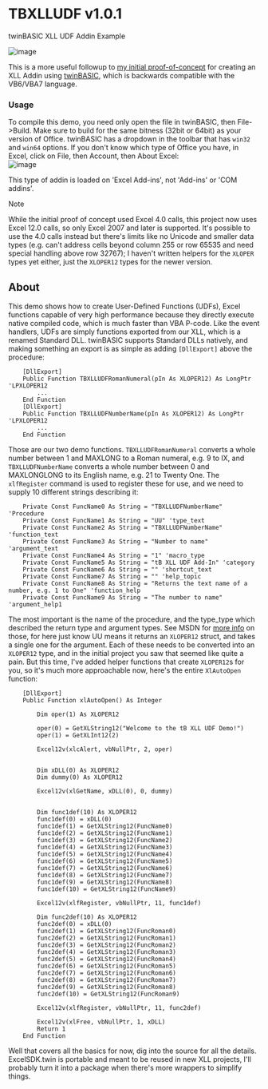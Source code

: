 # TBXLLUDF v1.0.1
twinBASIC XLL UDF Addin Example

![image](https://github.com/user-attachments/assets/b842901d-528a-4701-a467-8b1aad1a6df7)

This is a more useful followup to [my initial proof-of-concept](https://github.com/fafalone/HelloWorldXllTB) for creating an XLL Addin using [twinBASIC](https://github.com/twinbasic/documentation/wiki/twinBASIC-Frequently-Asked-Questions-(FAQs)), which is backwards compatible with the VB6/VBA7 language.

### Usage
To compile this demo, you need only open the file in twinBASIC, then File->Build. Make sure to build for the same bitness (32bit or 64bit) as your version of Office. twinBASIC has a dropdown in the toolbar that has `win32` and `win64` options. If you don't know which type of Office you have, in Excel, click on File, then Account, then About Excel:\
![image](https://github.com/user-attachments/assets/355ea258-db17-4c02-89e1-0bf27a9b45ff)

This type of addin is loaded on 'Excel Add-ins', not 'Add-ins' or 'COM addins'.

>[!NOTE]
>While the initial proof of concept used Excel 4.0 calls, this project now uses Excel 12.0 calls, so only Excel 2007 and later is supported. It's possible to use the 4.0 calls instead but there's limits like no Unicode and smaller data types (e.g. can't address cells beyond column 255 or row 65535 and need special handling above row 32767); I haven't written helpers for the `XLOPER` types yet either, just the `XLOPER12` types for the newer version.

## About
This demo shows how to create User-Defined Functions (UDFs), Excel functions capable of very high performance because they directly execute native compiled code, which is much faster than VBA P-code. Like the event handlers, UDFs are simply functions exported from our XLL, which is a renamed Standard DLL. twinBASIC supports Standard DLLs natively, and making something an export is as simple as adding `[DllExport]` above the procedure:

```vba
    [DllExport]
    Public Function TBXLLUDFRomanNumeral(pIn As XLOPER12) As LongPtr 'LPXLOPER12
        ...
    End Function
    [DllExport]
    Public Function TBXLLUDFNumberName(pIn As XLOPER12) As LongPtr 'LPXLOPER12
        ...
    End Function
```

Those are our two demo functions. `TBXLLUDFRomanNumeral` converts a whole number between 1 and MAXLONG to a Roman numeral, e.g. 9 to IX, and `TBXLLUDFNumberName` converts a whole number between 0 and MAXLONGLONG to its English name, e.g. 21 to Twenty One. The `xlfRegister` command is used to register these for use, and we need to supply 10 different strings describing it:

```vba
    Private Const FuncName0 As String = "TBXLLUDFNumberName" 'Procedure
    Private Const FuncName1 As String = "UU" 'type_text
    Private Const FuncName2 As String = "TBXLLUDFNumberName" 'function_text
    Private Const FuncName3 As String = "Number to name" 'argument_text
    Private Const FuncName4 As String = "1" 'macro_type
    Private Const FuncName5 As String = "tB XLL UDF Add-In" 'category
    Private Const FuncName6 As String = "" 'shortcut_text
    Private Const FuncName7 As String = "" 'help_topic
    Private Const FuncName8 As String = "Returns the text name of a number, e.g. 1 to One" 'function_help
    Private Const FuncName9 As String = "The number to name" 'argument_help1
```

The most important is the name of the procedure, and the type_type which described the return type and argument types. See MSDN for [more info](https://learn.microsoft.com/en-us/office/client-developer/excel/data-types-used-by-excel) on those, for here just know UU means it returns an `XLOPER12` struct, and takes a single one for the argument. Each of these needs to be converted into an `XLOPER12` type, and in the initial project you saw that seemed like quite a pain. But this time, I've added helper functions that create `XLOPER12`s for you, so it's much more approachable now, here's the entire `XlAutoOpen` function:

```vba
    [DllExport]
    Public Function xlAutoOpen() As Integer

        Dim oper(1) As XLOPER12
 
        oper(0) = GetXLString12("Welcome to the tB XLL UDF Demo!")
        oper(1) = GetXLInt12(2)

        Excel12v(xlcAlert, vbNullPtr, 2, oper)
        
        
        Dim xDLL(0) As XLOPER12
        Dim dummy(0) As XLOPER12
        
        Excel12v(xlGetName, xDLL(0), 0, dummy)
        
        
        Dim func1def(10) As XLOPER12
        func1def(0) = xDLL(0)
        func1def(1) = GetXLString12(FuncName0)
        func1def(2) = GetXLString12(FuncName1)
        func1def(3) = GetXLString12(FuncName2)
        func1def(4) = GetXLString12(FuncName3)
        func1def(5) = GetXLString12(FuncName4)
        func1def(6) = GetXLString12(FuncName5)
        func1def(7) = GetXLString12(FuncName6)
        func1def(8) = GetXLString12(FuncName7)
        func1def(9) = GetXLString12(FuncName8)
        func1def(10) = GetXLString12(FuncName9)
        
        Excel12v(xlfRegister, vbNullPtr, 11, func1def)
        
        Dim func2def(10) As XLOPER12
        func2def(0) = xDLL(0)
        func2def(1) = GetXLString12(FuncRoman0)
        func2def(2) = GetXLString12(FuncRoman1)
        func2def(3) = GetXLString12(FuncRoman2)
        func2def(4) = GetXLString12(FuncRoman3)
        func2def(5) = GetXLString12(FuncRoman4)
        func2def(6) = GetXLString12(FuncRoman5)
        func2def(7) = GetXLString12(FuncRoman6)
        func2def(8) = GetXLString12(FuncRoman7)
        func2def(9) = GetXLString12(FuncRoman8)
        func2def(10) = GetXLString12(FuncRoman9)
        
        Excel12v(xlfRegister, vbNullPtr, 11, func2def)
                
        Excel12v(xlFree, vbNullPtr, 1, xDLL)
        Return 1
    End Function

```

Well that covers all the basics for now, dig into the source for all the details. ExcelSDK.twin is portable and meant to be reused in new XLL projects, I'll probably turn it into a package when there's more wrappers to simplify things.
